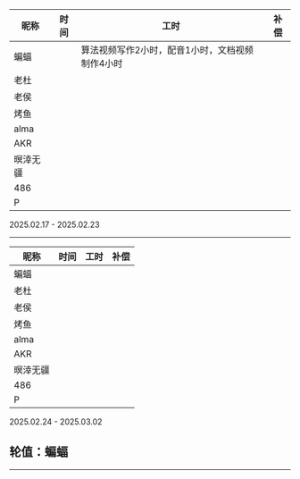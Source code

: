 | 昵称     | 时间 | 工时 | 补偿 |
| -------- | ---- | ---- | ---- |
| 蝙蝠     |      |   算法视频写作2小时，配音1小时，文档视频制作4小时   |      |
| 老杜     |    |    |      |
| 老侯     |      |      |      |
| 烤鱼     |   |       |      |
| alma     |     |    |      |
| AKR      |     |     |      |
| 暝涬无疆 |    |      |      |
| 486      |     |      |      |
| P        |      |      |      |

2025.02.17 - 2025.02.23

---



| 昵称     | 时间 | 工时 | 补偿 |
| -------- | ---- | ---- | ---- |
| 蝙蝠     |      |     |      |
| 老杜     |      |      |      |
| 老侯     |      |      |      |
| 烤鱼     |      |      |     |
| alma     |      |      |      |
| AKR      |      |      |      |
| 暝涬无疆 |      |     |      |
| 486      |      |  |      |
| P        |      |      |      |

2025.02.24 - 2025.03.02

## 轮值：蝙蝠

---
